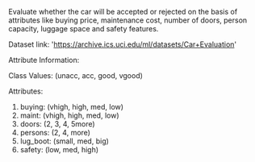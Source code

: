 
Evaluate whether the car will be accepted or rejected on the basis of attributes like buying price, maintenance cost, number of doors, person capacity, luggage space and safety features.

Dataset link: 'https://archive.ics.uci.edu/ml/datasets/Car+Evaluation'

Attribute Information:

Class Values:
(unacc, acc, good, vgood)

Attributes:
1. buying: (vhigh, high, med, low)
2. maint: (vhigh, high, med, low)
3. doors: (2, 3, 4, 5more)
4. persons: (2, 4, more)
5. lug_boot: (small, med, big)
6. safety: (low, med, high)
